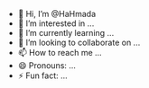 - 👋 Hi, I’m @HaHmada
- 👀 I’m interested in ...
- 🌱 I’m currently learning ...
- 💞️ I’m looking to collaborate on ...
- 📫 How to reach me ...
- 😄 Pronouns: ...
- ⚡ Fun fact: ...

<!---
HaHmada/HaHmada is a ✨ special ✨ repository because its `README.md` (this file) appears on your GitHub profile.
You can click the Preview link to take a look at your changes.
--->
